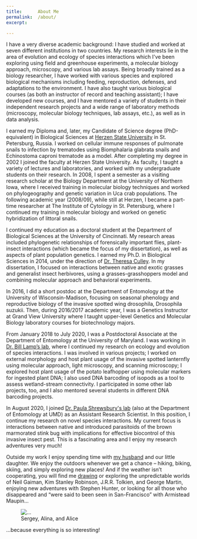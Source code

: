 ```yaml
---
title:      About Me
permalink:  /about/
excerpt:    

---
```


I have a very diverse academic background: I have studied and worked at seven different institutions in two countries. My research interests lie in the area of evolution and ecology of species interactions which I've been exploring using field and greenhouse experiments, a molecular biology approach, microscopy, and various lab assays. Being broadly trained as a biology researcher, I have worked with various species and explored biological mechanisms including feeding, reproduction, defenses, and adaptations to the environment. I have also taught various biological courses (as both an instructor of record and teaching assistant); I have developed new courses, and I have mentored a variety of students in their independent research projects and a wide range of laboratory methods (microscopy, molecular biology techniques, lab assays, etc.), as well as in data analysis. 

I earned my Diploma and, later, my Candidate of Science degree (PhD-equivalent) in Biological Sciences at [Herzen State University](https://www.herzen.spb.ru/en/About_University) in St. Petersburg, Russia. I worked on cellular immune responses of pulmonate snails to infection by trematodes using Biomphalaria glabrata snails and Echinostoma caproni trematode as a model. After completing my degree in 2002 I joined the faculty at Herzen State University. As faculty, I taught a variety of lectures and laboratories, and worked with my undergraduate students on their research. In 2008, I spent a semester as a visiting research scholar at the Biology Department at the University of Northern Iowa, where I received training in molecular biology techniques and worked on phylogeography and genetic variation in Uca crab populations. The following academic year (2008/09), while still at Herzen, I became a part-time researcher at The Institute of Cytology in St. Petersburg, where I continued my training in molecular biology and worked on genetic hybridization of littoral snails.

I continued my education as a doctoral student at the Department of Biological Sciences at the University of Cincinnati. My research areas included phylogenetic relationships of forensically important flies, plant-insect interactions (which became the focus of my dissertation), as well as aspects of plant population genetics. I earned my Ph.D. in Biological Sciences in 2014, under the direction of [Dr. Theresa Culley](https://culleylab.com/). In my dissertation, I focused on interactions between native and exotic grasses and generalist insect herbivores, using a grasses-grasshoppers model and combining molecular approach and behavioral experiments. 

In 2016, I did a short postdoc at the Department of Entomology at the University of Wisconsin-Madison, focusing on seasonal phenology and reproductive biology of the invasive spotted wing drosophila, Drosophila suzukii. Then, during 2016/2017 academic year, I was a Genetics Instructor at Grand View University where I taught upper-level Genetics and Molecular Biology laboratory courses for biotechnology majors. 

From January 2018 to July 2020, I was a Postdoctoral Associate at the Department of Entomology at the University of Maryland. I was working in [Dr. Bill Lamp’s lab](http://www.clfs.umd.edu/entm/lamp/index.html), where I continued my research on ecology and evolution of species interactions. I was involved in various projects; I worked on external morphology and host plant usage of the invasive spotted lanternfly using molecular approach, light microscopy, and scanning microscopy; I explored host plant usage of the potato leafhopper using molecular markers for ingested plant DNA; I also used DNA barcoding of isopods as a tool to assess wetland-stream connectivity. I participated in some other lab projects, too, and I also mentored several students in different DNA barcoding projects. 

In August 2020, I joined [Dr. Paula Shrewsbury's lab](https://shrewsburylab.weebly.com/) (also at the Department of Entomology at UMD) as an Assistant Research Scientist. In this position, I continue my research on novel species interactions. My current focus is interactions between native and introduced parasitoids of the brown marmorated stink bug with implications for effective biocontrol of this invasive insect pest. This is a fascinating area and I enjoy my research adventures very much!

Outside my work I enjoy spending time with [my husband](http://ic4f.me) and our little daughter. We enjoy the outdoors whenever we get a chance – hiking, biking, skiing, and simply exploring new places! And if the weather isn’t cooperating, you will find me [drawing](https://www.deviantart.com/totodor/gallery) or exploring the unpredictable worlds of Neil Gaiman, Kim Stanley Robinson, J.R.R. Tolkien, and George Martin, enjoying new adventures with Stephen Hunter, or looking for all those who disappeared and “were said to been seen in San-Francisco” with Armistead Maupin… 


<figure>
<img
    class="ic4f-mtrig ic4f-zoomin w-40 d-block mx-auto"
    src="{{ '/assets/content/misc/we.jpg' | relative_url }}" 
    alt="..." >
  <figcaption class="d-none">Sergey, Alina, and Alice</figcaption>
</figure>

...because everything is so interesting!
